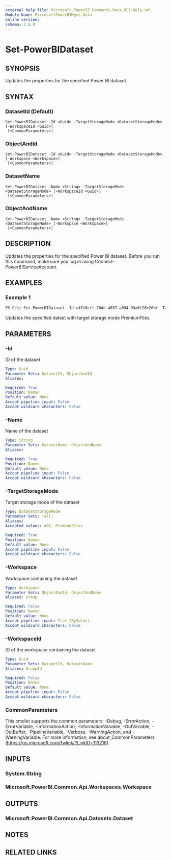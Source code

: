 ```yaml
---
external help file: Microsoft.PowerBI.Commands.Data.dll-Help.xml
Module Name: MicrosoftPowerBIMgmt.Data
online version:
schema: 2.0.0
---
```


# Set-PowerBIDataset

## SYNOPSIS
Updates the properties for the specified Power BI dataset.

## SYNTAX

### DatasetId (Default)
```
Set-PowerBIDataset -Id <Guid> -TargetStorageMode <DatasetStorageMode> [-WorkspaceId <Guid>]
 [<CommonParameters>]
```

### ObjectAndId
```
Set-PowerBIDataset -Id <Guid> -TargetStorageMode <DatasetStorageMode> [-Workspace <Workspace>]
 [<CommonParameters>]
```

### DatasetName
```
Set-PowerBIDataset -Name <String> -TargetStorageMode <DatasetStorageMode> [-WorkspaceId <Guid>]
 [<CommonParameters>]
```

### ObjectAndName
```
Set-PowerBIDataset -Name <String> -TargetStorageMode <DatasetStorageMode> [-Workspace <Workspace>]
 [<CommonParameters>]
```

## DESCRIPTION
Updates the properties for the specified Power BI dataset.
Before you run this command, make sure you log in using Connect-PowerBIServiceAccount.

## EXAMPLES

### Example 1
```powershell
PS C:\> Set-PowerBIDataset -Id c47f6cff-70de-4837-a094-93a6f26e20bf -TargetStorageMode PremiumFiles
```

Updates the specified datset with target storage mode PremiumFiles.

## PARAMETERS

### -Id
ID of the dataset

```yaml
Type: Guid
Parameter Sets: DatasetId, ObjectAndId
Aliases:

Required: True
Position: Named
Default value: None
Accept pipeline input: False
Accept wildcard characters: False
```

### -Name
Name of the dataset

```yaml
Type: String
Parameter Sets: DatasetName, ObjectAndName
Aliases:

Required: True
Position: Named
Default value: None
Accept pipeline input: False
Accept wildcard characters: False
```

### -TargetStorageMode
Target storage mode of the dataset

```yaml
Type: DatasetStorageMode
Parameter Sets: (All)
Aliases:
Accepted values: Abf, PremiumFiles

Required: True
Position: Named
Default value: None
Accept pipeline input: False
Accept wildcard characters: False
```

### -Workspace
Workspace containing the dataset

```yaml
Type: Workspace
Parameter Sets: ObjectAndId, ObjectAndName
Aliases: Group

Required: False
Position: Named
Default value: None
Accept pipeline input: True (ByValue)
Accept wildcard characters: False
```

### -WorkspaceId
ID of the workspace containing the dataset

```yaml
Type: Guid
Parameter Sets: DatasetId, DatasetName
Aliases: GroupId

Required: False
Position: Named
Default value: None
Accept pipeline input: False
Accept wildcard characters: False
```

### CommonParameters
This cmdlet supports the common parameters: -Debug, -ErrorAction, -ErrorVariable, -InformationAction, -InformationVariable, -OutVariable, -OutBuffer, -PipelineVariable, -Verbose, -WarningAction, and -WarningVariable. For more information, see about_CommonParameters (https://go.microsoft.com/fwlink/?LinkID=113216).

## INPUTS

### System.String

### Microsoft.PowerBI.Common.Api.Workspaces.Workspace

## OUTPUTS

### Microsoft.PowerBI.Common.Api.Datasets.Dataset

## NOTES

## RELATED LINKS
